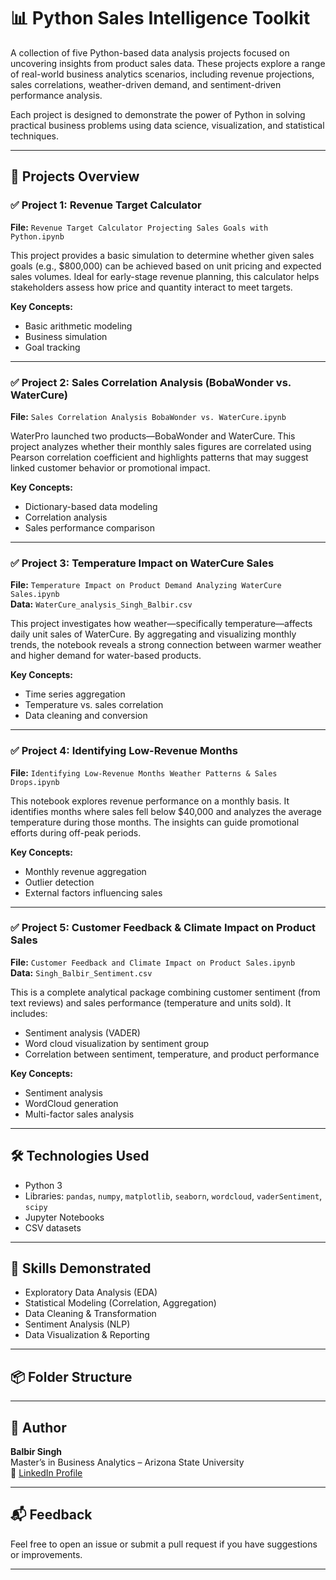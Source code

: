 # 📊 Python Sales Intelligence Toolkit

A collection of five Python-based data analysis projects focused on uncovering insights from product sales data. These projects explore a range of real-world business analytics scenarios, including revenue projections, sales correlations, weather-driven demand, and sentiment-driven performance analysis.

Each project is designed to demonstrate the power of Python in solving practical business problems using data science, visualization, and statistical techniques.

---

## 📁 Projects Overview

### ✅ **Project 1: Revenue Target Calculator**
**File:** `Revenue Target Calculator Projecting Sales Goals with Python.ipynb`

This project provides a basic simulation to determine whether given sales goals (e.g., $800,000) can be achieved based on unit pricing and expected sales volumes. Ideal for early-stage revenue planning, this calculator helps stakeholders assess how price and quantity interact to meet targets.

**Key Concepts:**  
- Basic arithmetic modeling  
- Business simulation  
- Goal tracking

---

### ✅ **Project 2: Sales Correlation Analysis (BobaWonder vs. WaterCure)**
**File:** `Sales Correlation Analysis BobaWonder vs. WaterCure.ipynb`

WaterPro launched two products—BobaWonder and WaterCure. This project analyzes whether their monthly sales figures are correlated using Pearson correlation coefficient and highlights patterns that may suggest linked customer behavior or promotional impact.

**Key Concepts:**  
- Dictionary-based data modeling  
- Correlation analysis  
- Sales performance comparison

---

### ✅ **Project 3: Temperature Impact on WaterCure Sales**
**File:** `Temperature Impact on Product Demand Analyzing WaterCure Sales.ipynb`  
**Data:** `WaterCure_analysis_Singh_Balbir.csv`

This project investigates how weather—specifically temperature—affects daily unit sales of WaterCure. By aggregating and visualizing monthly trends, the notebook reveals a strong connection between warmer weather and higher demand for water-based products.

**Key Concepts:**  
- Time series aggregation  
- Temperature vs. sales correlation  
- Data cleaning and conversion

---

### ✅ **Project 4: Identifying Low-Revenue Months**
**File:** `Identifying Low-Revenue Months Weather Patterns & Sales Drops.ipynb`

This notebook explores revenue performance on a monthly basis. It identifies months where sales fell below $40,000 and analyzes the average temperature during those months. The insights can guide promotional efforts during off-peak periods.

**Key Concepts:**  
- Monthly revenue aggregation  
- Outlier detection  
- External factors influencing sales

---

### ✅ **Project 5: Customer Feedback & Climate Impact on Product Sales**
**File:** `Customer Feedback and Climate Impact on Product Sales.ipynb`  
**Data:** `Singh_Balbir_Sentiment.csv`

This is a complete analytical package combining customer sentiment (from text reviews) and sales performance (temperature and units sold). It includes:
- Sentiment analysis (VADER)
- Word cloud visualization by sentiment group
- Correlation between sentiment, temperature, and product performance

**Key Concepts:**  
- Sentiment analysis  
- WordCloud generation  
- Multi-factor sales analysis

---

## 🛠 Technologies Used

- Python 3  
- Libraries: `pandas`, `numpy`, `matplotlib`, `seaborn`, `wordcloud`, `vaderSentiment`, `scipy`  
- Jupyter Notebooks  
- CSV datasets

---

## 📌 Skills Demonstrated

- Exploratory Data Analysis (EDA)  
- Statistical Modeling (Correlation, Aggregation)  
- Data Cleaning & Transformation  
- Sentiment Analysis (NLP)  
- Data Visualization & Reporting

---

## 📦 Folder Structure


---

## 👤 Author

**Balbir Singh**  
Master’s in Business Analytics – Arizona State University  
🔗 [LinkedIn Profile](https://www.linkedin.com/in/bsingh27)

---

## 📬 Feedback

Feel free to open an issue or submit a pull request if you have suggestions or improvements.

---
